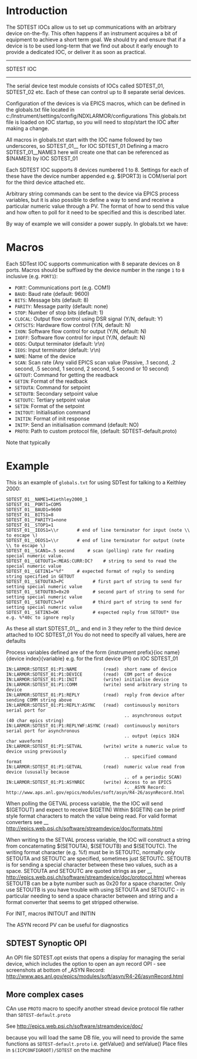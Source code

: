 # Introduction

The SDTEST IOCs allow us to set up communications with an arbitrary device on-the-fly. This often happens if an instrument acquires a bit of equipment to achieve a short term goal. We should try and ensure that if a device is to be used long-term that we find out about it early enough to provide a dedicated IOC, or deliver it as soon as practical.





***************
SDTEST IOC
***************

The serial device test module consists of IOCs called SDTEST_01, SDTEST_02 etc. Each of these can control up to 8 separate serial devices.

Configuration of the devices is via EPICS macros, which can be defined in the globals.txt file located in c:/Instrument/settings/config/NDXLARMOR/configurations
This globals.txt file is loaded on IOC startup, so you will need to stop/start the IOC after making a change. 

All macros in globals.txt start with the IOC name followed by two underscores, so SDTEST_01\_\_ for IOC SDTEST_01   Defining a macro  SDTEST_01__NAME3 here will create one that can be referenced as $(NAME3) by IOC SDTEST_01

Each SDTEST IOC supports 8 devices numbered 1 to 8. Settings for each of these have the device number appended e.g. $(PORT3) is COM/serial port for the third device attached etc.

Arbitrary string commands can be sent to the device via EPICS process variables, but it is also possible to define a way to send and receive a particular numeric value through a PV. The format of how to send this value and how often to poll for it need to be specified and this is described later.

By way of example we will consider a power supply. In globals.txt we have:







# Macros

Each SDTest IOC supports communication with 8 separate devices on 8 ports. Macros should be suffixed by the device number in the range `1` to `8` inclusive (e.g. `PORT1`):

- `PORT`: Communications port (e.g. COM1)
- `BAUD`: Baud rate (default: 9600)
- `BITS`: Message bits (default: 8)
- `PARITY`: Message parity (default: none)
- `STOP`: Number of stop bits (default: 1)
- `CLOCAL`: Output flow control using DSR signal (Y/N, default: Y)
- `CRTSCTS`: Hardware flow control (Y/N, default: N)
- `IXON`: Software flow control for output (Y/N, default: N)
- `IXOFF`: Software flow control for input (Y/N, default: N)
- `OEOS`: Output terminator (default: \r\n)
- `IEOS`: Input terminator (default: \r\n)
- `NAME`: Name of the device
- `SCAN`: Scan rate (Any valid EPICS scan value (Passive, .1 second, .2 second, .5 second, 1 second, 2 second, 5 second or 10 second)
- `GETOUT`: Command for getting the readback
- `GETIN`: Format of the readback
- `SETOUTA`: Command for setpoint
- `SETOUTB`: Secondary setpoint value
- `SETOUTC`: Tertiary setpoint value
- `SETIN`: Format of the setpoint
- `INITOUT`: Initialisation command
- `INITIN`: Format of init response
- `INITP`: Send an initialisation command (default: NO)
- `PROTO`: Path to custom protocol file, (default: SDTEST-default.proto)

Note that typically 

# Example

This is an example of `globals.txt` for using SDTest for talking to a Keithley 2000:

```
SDTEST_01__NAME1=Kiethley2000_1
SDTEST_01__PORT1=COM5
SDTEST_01__BAUD1=9600
SDTEST_01__BITS1=8
SDTEST_01__PARITY1=none
SDTEST_01__STOP1=1
SDTEST_01__IEOS1=\\r       # end of line terminator for input (note \\ to escape \)
SDTEST_01__OEOS1=\\r       # end of line terminator for output (note \\ to escape \)
SDTEST_01__SCAN1=.5 second     # scan (polling) rate for reading special numeric value. 
SDTEST_01__GETOUT1=:MEAS:CURR:DC?    # string to send to read the special numeric value   
SDTEST_01__GETIN1="%f"     # expected format of reply to sending string specified in GETOUT
SDTEST_01__SETOUTA3=PC           # first part of string to send for setting special numeric value
SDTEST_01__SETOUTB3=0x20         # second part of string to send for setting special numeric value
SDTEST_01__SETOUTC3=%f           # third part of string to send for setting special numeric value
SDTEST_01__SETIN3=OK             # expected reply from SETOUT* Use e.g. %*40c to ignore reply
```

As these all start SDTEST_01\_\_ and end in 3 they refer to the third device attached to IOC SDTEST_01
You do not need to specify all values, here are defaults

Process variables defined are of the form {instrument prefix}{ioc name}{device index}{variable} e.g. for the first device (P1) on IOC SDTEST_01

```
IN:LARMOR:SDTEST_01:P1:NAME          (read)  short name of device 
IN:LARMOR:SDTEST_01:P1:DEVICE        (read)  COM port of device
IN:LARMOR:SDTEST_01:P1:INIT          (write) initialise device
IN:LARMOR:SDTEST_01:P1:COMM          (write) send arbitrary string to device
IN:LARMOR:SDTEST_01:P1:REPLY         (read)  reply from device after sending COMM string above
IN:LARMOR:SDTEST_01:P1:REPLY:ASYNC   (read)  continuously monitors serial port for 
                                             .. asynchronous output (40 char epics string)
IN:LARMOR:SDTEST_01:P1:REPLYWF:ASYNC (read)  continuously monitors serial port for asynchronous 
                                             .. output (epics 1024 char waveform)
IN:LARMOR:SDTEST_01:P1:SETVAL        (write) write a numeric value to device using previously 
                                             .. specified command format
IN:LARMOR:SDTEST_01:P1:GETVAL        (read)  numeric value read from device (ususally because 
                                             .. of a periodic SCAN)
IN:LARMOR:SDTEST_01:P1:ASYNREC       (write) Access to an EPICS 
                                             .. _ASYN Record: http://www.aps.anl.gov/epics/modules/soft/asyn/R4-26/asynRecord.html 
```

When polling the GETVAL process variable, the the IOC will send $(GETOUT) and expect to receive $(GETIN)  Within $(GETIN) can be printf style format characters to match
the value being read. For valid format converters see __ http://epics.web.psi.ch/software/streamdevice/doc/formats.html

When writing to the SETVAL process variable, the IOC will construct a string from concaternating $(SETOUTA), $(SETOUTB) and $(SETOUTC). The writing format character (e.g. %f)
must be in SETOUTC, normally only SETOUTA and SETOUTC are specified, sometimes just SETOUTC. SETOUTB is for sending a special character between these two values, such as a space.
SETOUTA and SETOUTC are quoted strings as per __ http://epics.web.psi.ch/software/streamdevice/doc/protocol.html whereas SETOUTB can be a byte number such as 0x20 for a space character.  Only use SETOUTB is you have trouble with using SETOUTA and SETOUTC - in particular needing to send a space character between and string
and a format converter that seems to get stripped otherwise.

For INIT, macros INITOUT and INITIN 
 
The ASYN record PV can be useful for diagnostics

## SDTEST Synoptic OPI

An OPI file SDTEST.opt exists that opens a display for managing the serial device, which
includes the option to open an ayn record OPI - see screenshots at bottom 
of _ASYN Record: http://www.aps.anl.gov/epics/modules/soft/asyn/R4-26/asynRecord.html

## More complex cases

CAn use `PROTO` macro to specify another stread device protocol file rather than  `SDTEST-default.proto`


See http://epics.web.psi.ch/software/streamdevice/doc/  

because you will load the same DB file, you will need to provide the same functions as `SDTEST-default.proto`  i.e. getValue() and setValue()
Place files in `$(ICPCONFIGROOT)/SDTEST` on the machine


